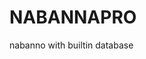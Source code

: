 # NABANNAPRO
nabanno with builtin database
<div class="row">
<div class="col-lg-6>
<img src="screenshot/picture1.jpg" width="270" style="margin-right:10px;">
</div>
<div class="col-lg-6>
<img src="https://github.com/faisal-developersbd/NABANNAPRO/blob/master/screenshot/picture2.jpg" width="270" style="margin-right:10px;">
</div>
</div>
